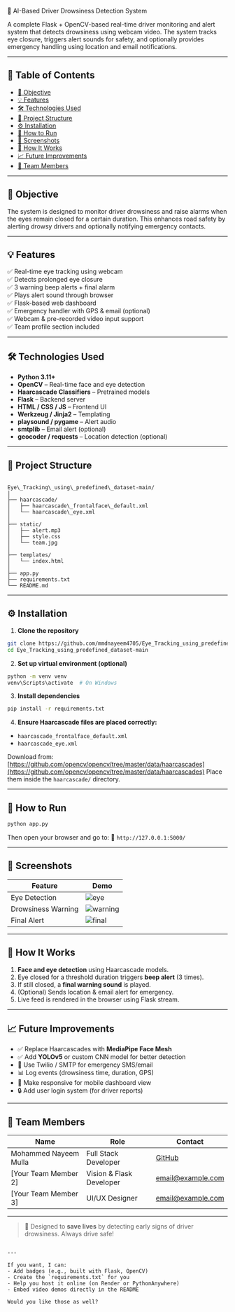  🚗 AI-Based Driver Drowsiness Detection System

A complete Flask + OpenCV-based real-time driver monitoring and alert system that detects drowsiness using webcam video. The system tracks eye closure, triggers alert sounds for safety, and optionally provides emergency handling using location and email notifications.

---

## 📌 Table of Contents

- [🎯 Objective](#-objective)
- [💡 Features](#-features)
- [🛠️ Technologies Used](#️-technologies-used)
- [📂 Project Structure](#-project-structure)
- [⚙️ Installation](#️-installation)
- [🚀 How to Run](#-how-to-run)
- [📸 Screenshots](#-screenshots)
- [🧠 How It Works](#-how-it-works)
- [📈 Future Improvements](#-future-improvements)
- [👥 Team Members](#-team-members)

---

## 🎯 Objective

The system is designed to monitor driver drowsiness and raise alarms when the eyes remain closed for a certain duration. This enhances road safety by alerting drowsy drivers and optionally notifying emergency contacts.

---

## 💡 Features

✅ Real-time eye tracking using webcam  
✅ Detects prolonged eye closure  
✅ 3 warning beep alerts + final alarm  
✅ Plays alert sound through browser  
✅ Flask-based web dashboard  
✅ Emergency handler with GPS & email (optional)  
✅ Webcam & pre-recorded video input support  
✅ Team profile section included

---

## 🛠️ Technologies Used

- **Python 3.11+**
- **OpenCV** – Real-time face and eye detection
- **Haarcascade Classifiers** – Pretrained models
- **Flask** – Backend server
- **HTML / CSS / JS** – Frontend UI
- **Werkzeug / Jinja2** – Templating
- **playsound / pygame** – Alert audio
- **smtplib** – Email alert (optional)
- **geocoder / requests** – Location detection (optional)

---

## 📂 Project Structure

```

Eye\_Tracking\_using\_predefined\_dataset-main/
│
├── haarcascade/
│   ├── haarcascade\_frontalface\_default.xml
│   └── haarcascade\_eye.xml
│
├── static/
│   ├── alert.mp3
│   ├── style.css
│   └── team.jpg
│
├── templates/
│   └── index.html
│
├── app.py
├── requirements.txt
└── README.md

````

---

## ⚙️ Installation

1. **Clone the repository**

```bash
git clone https://github.com/mmdnayeem4705/Eye_Tracking_using_predefined_dataset.git
cd Eye_Tracking_using_predefined_dataset-main
````

2. **Set up virtual environment (optional)**

```bash
python -m venv venv
venv\Scripts\activate  # On Windows
```

3. **Install dependencies**

```bash
pip install -r requirements.txt
```

4. **Ensure Haarcascade files are placed correctly:**

* `haarcascade_frontalface_default.xml`
* `haarcascade_eye.xml`

Download from: [https://github.com/opencv/opencv/tree/master/data/haarcascades](https://github.com/opencv/opencv/tree/master/data/haarcascades)
Place them inside the `haarcascade/` directory.

---

## 🚀 How to Run

```bash
python app.py
```

Then open your browser and go to:
📍 `http://127.0.0.1:5000/`

---

## 📸 Screenshots

| Feature            | Demo                                                      |
| ------------------ | --------------------------------------------------------- |
| Eye Detection      | ![eye](https://user-images.githubusercontent.com/...)     |
| Drowsiness Warning | ![warning](https://user-images.githubusercontent.com/...) |
| Final Alert        | ![final](https://user-images.githubusercontent.com/...)   |

---

## 🧠 How It Works

1. **Face and eye detection** using Haarcascade models.
2. Eye closed for a threshold duration triggers **beep alert** (3 times).
3. If still closed, a **final warning sound** is played.
4. (Optional) Sends location & email alert for emergency.
5. Live feed is rendered in the browser using Flask stream.

---

## 📈 Future Improvements

* ✅ Replace Haarcascades with **MediaPipe Face Mesh**
* ✅ Add **YOLOv5** or custom CNN model for better detection
* 📧 Use Twilio / SMTP for emergency SMS/email
* 📊 Log events (drowsiness time, duration, GPS)
* 📱 Make responsive for mobile dashboard view
* 🔒 Add user login system (for driver reports)

---

## 👥 Team Members

| Name                  | Role                     | Contact                                       |
| --------------------- | ------------------------ | --------------------------------------------- |
| Mohammed Nayeem Mulla | Full Stack Developer     | [GitHub](https://github.com/mmdnayeem4705)    |
| \[Your Team Member 2] | Vision & Flask Developer | [email@example.com](mailto:email@example.com) |
| \[Your Team Member 3] | UI/UX Designer           | [email@example.com](mailto:email@example.com) |

---

> 🚀 Designed to **save lives** by detecting early signs of driver drowsiness. Always drive safe!

```

---

If you want, I can:
- Add badges (e.g., built with Flask, OpenCV)
- Create the `requirements.txt` for you
- Help you host it online (on Render or PythonAnywhere)
- Embed video demos directly in the README

Would you like those as well?
```
